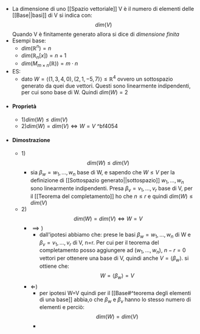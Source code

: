 - La dimensione di uno [[Spazio vettoriale]] V è il numero di elementi delle [[Base||basi]] di V si indica con: $$dim(V)$$
  Quando V è finitamente generato allora si dice di _dimensione finita_
- Esempi base:
	- $dim(\mathbb{R}^n)=n$
	- $dim(\mathbb{R}_{n}[x])=n+1$
	- $dim(M_{m\times n}(\mathbb{R}))=m\cdot n$
- ES:
	- dato $W = \langle(1,3,4,0), (2,1,-5,7)\rangle\leq \mathbb{R}^4$ ovvero un sottospazio generato da quei due vettori. Questi sono linearmente indipendenti, per cui sono base di W. Quindi $dim(W)=2$
- #### Proprietà
	- 1)$dim(W)\leq dim(V)$
	- 2)$dim(W) = dim(V)\Longleftrightarrow W=V$   ^bf4054
- #### Dimostrazione
	- 1)$$dim(W)\leq dim(V)$$
		- sia $\beta_{w}=w_{1},...,w_{n}$ base di W, e sapendo che $W \leq V$ per la definizione di [[Sottospazio generato||sottospazio]] $w_{1},...,w_{n}$ sono linearmente indipendenti. Presa $\beta_{v}=v_1,...,v_{r}$ base di V, per il [[Teorema del completamento]] ho che $n\leq r$ e quindi $dim(W)\leq dim(V)$ 
	- 2)$$dim(W) = dim(V)\Longleftrightarrow W=V$$
		- $\implies )$ 
			- dall'ipotesi abbiamo che: prese le basi $\beta_{w}=w_{1},...,w_{n}$ di W e $\beta_{v}=v_1,...,v_{r}$ di V, n=r. Per cui per il teorema del completamento posso aggiungere ad $(w_{1},...,w_{n})$,  $n-r=0$ vettori per ottenere una base di V, quindi anche $V=\langle\beta_{w}\rangle$. si ottiene che: $$W=\langle\beta_{w}\rangle=V$$
		- $\Longleftarrow$) 
			- per ipotesi W=V quindi per il [[Base#^teorema degli elementi di una base]] abbia,o che $\beta_{w}$ e $\beta_v$ hanno lo stesso numero di elementi e perciò:$$dim(W)=dim(V)$$
			- 